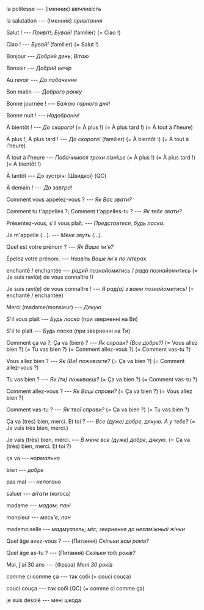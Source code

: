 la politesse --- (Іменник)
*ввічливість*



la salutation --- (Іменник)
*привітання*



Salut ! --- *Привіт!*; *Бувай!*
(familier)
(= Ciao !)



Ciao ! --- *Бувай!*
(familier)
(= Salut !)



Bonjour --- *Добрий день*; *Вітаю*



Bonsoir --- *Добрий вечір*



Au revoir --- *До побачення*



Bon matin --- *Доброго ранку*



Bonne journée ! --- *Бажаю гарного дня!*



Bonne nuit ! --- *Надобраніч!*



À bientôt ! --- *До скорого!*
(= À plus !)
(= À plus tard !)
(= À tout à l'heure)



À plus !;
À plus tard ! --- *До скорого!*
(familier)
(= À bientôt !)
(= À tout à l'heure)



À tout à l'heure --- *Побачимося трохи пізніше*
(= À plus !)
(= À plus tard !)
(= À bientôt !)



À tantôt --- До зустрічі (Швидкої) (QC)



À demain ! --- *До завтра!*



Comment vous appelez-vous ? --- *Як Вас звати?*



Comment tu t'appelles ?;
Comment t'appelles-tu ? --- *Як тебе звати?*



Présentez-vous, s'il vous plaît. --- *Представтеся, будь ласка.*



Je m'appelle (...). --- *Мене звуть (...).*



Quel est votre prénom ? --- *Як Ваше ім'я?*



Épelez votre prénom. --- *Назвіть Ваше ім'я по літерах.*



enchanté / enchantée --- *радий познайомитись* / *рада познайомитись*
(= Je suis ravi(e) de vous connaître !)



Je suis ravi(e) de vous connaître ! --- *Я рад(а) з вами познайомитись!*
(= enchanté / enchantée)



Merci (madame/monsieur) --- *Дякую*



S'il vous plaît --- *Будь ласка* (при зверненні на Ви)



S'il te plaît --- *Будь ласка* (при зверненні на Ти)



Comment ça va ?;
Ça va (bien) ? --- *Як справи? (Все добре?)*
(= Vous allez bien ?)
(= Tu vas bien ?)
(= Comment allez-vous ?)
(= Comment vas-tu ?)



Vous allez bien ? --- *Як (Ви) поживаєте?*
(= Ça va bien ?)
(= Comment allez-vous ?)



Tu vas bien ? --- *Як (ти) поживаєш?*
(= Ça va bien ?)
(= Comment vas-tu ?)



Comment allez-vous ? --- *Як Ваші справи?*
(= Ça va bien ?)
(= Vous allez bien ?)



Comment vas-tu ? --- *Як твої справи?*
(= Ça va bien ?)
(= Tu vas bien ?)



Ça va (très) bien, merci. Et toi ? --- *Все (дуже) добре, дякую. А у тебе?*
(= Je vais très bien, merci.)



Je vais (très) bien, merci. --- *В мене все (дуже) добре, дякую.*
(= Ça va (très) bien, merci. Et toi ?)



ça va --- *нормально*



bien --- *добре*



pas mal --- *непогано*



saluer --- *вітати* (когось)



madame --- *мадам; пані*



monsieur --- *месь'є; пан*



mademoiselle --- *мадмуазель; міс; звернення до незаміжньої жінки*



Quel âge avez-vous ? --- (Питання)
*Скільки вам років?*




Quel âge as-tu ? --- (Питання)
*Скільки тобі років?*



Moi, j'ai 30 ans --- (Фраза)
*Мені 30 років*



comme ci comme ça --- так собі
(= couci couça)



couci couça --- так собі (QC)
(= comme ci comme ça)



je suis désolé --- мені шкода
